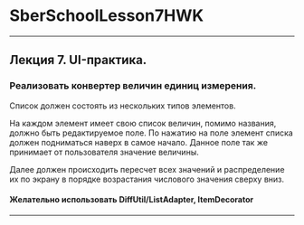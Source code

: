# SberSchoolLesson7HWK
-----------------------------------------------------------------------------------------------------------------------------------------------------
## Лекция 7. UI-практика.

### Реализовать конвертер величин единиц измерения.
Список должен состоять из нескольких типов элементов. 

На каждом элемент имеет свою список величин, помимо названия, должно быть редактируемое поле. 
По нажатию на поле элемент списка должен подниматься наверх в самое начало. Данное поле так 
же принимает от пользователя значение величины.

Далее должен происходить пересчет всех значений и распределение их по экрану в порядке возрастания
числового значения сверху вниз. 

#### Желательно использовать DiffUtil/ListAdapter, ItemDecorator
-----------------------------------------------------------------------------------------------------------------------------------------------------
